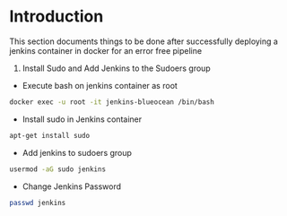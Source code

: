 # Introduction
This section documents things to be done after successfully deploying a jenkins container in docker for an error free pipeline

1. Install Sudo and Add Jenkins to the Sudoers group
* Execute bash on jenkins container as root
````bash
docker exec -u root -it jenkins-blueocean /bin/bash
````
* Install sudo in Jenkins container
````bash
apt-get install sudo
````
* Add jenkins to sudoers group

````bash
usermod -aG sudo jenkins
````
* Change Jenkins Password

````bash
passwd jenkins
````
